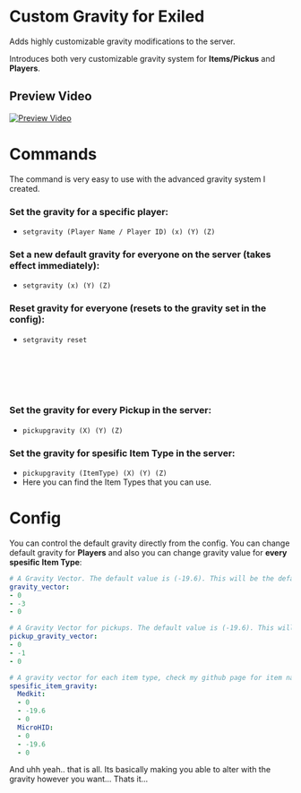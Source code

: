 # Custom Gravity for Exiled
Adds highly customizable gravity modifications to the server.

Introduces both very customizable gravity system for **Items/Pickus** and **Players**.

## Preview Video
[![Preview Video](https://img.youtube.com/vi/e3DH_n_fewk/0.jpg)](https://www.youtube.com/watch?v=e3DH_n_fewk)

# Commands
The command is very easy to use with the advanced gravity system I created.

### Set the gravity for a specific player:
- `setgravity (Player Name / Player ID) (x) (Y) (Z)`

### Set a new default gravity for everyone on the server (takes effect immediately):
- `setgravity (x) (Y) (Z)`

### Reset gravity for everyone (resets to the gravity set in the config):
- `setgravity reset`
  
### ‎ 
### ‎ 

### Set the gravity for every Pickup in the server:
- `pickupgravity (X) (Y) (Z)`

### Set the gravity for spesific Item Type in the server:
- `pickupgravity (ItemType) (X) (Y) (Z)`
- Here you can find the Item Types that you can use.

# Config
You can control the default gravity directly from the config.
You can change default gravity for **Players** and also you can change gravity value for **every spesific Item Type**:
```yaml
# A Gravity Vector. The default value is (-19.6). This will be the default Gravity value of the server.
gravity_vector:
- 0
- -3
- 0

# A Gravity Vector for pickups. The default value is (-19.6). This will be the default Gravity value of the Pickups in the server.
pickup_gravity_vector:
- 0
- -1
- 0

# A gravity vector for each item type, check my github page for item names. These pickups will have their own gravity value. Not effected by default pickup gravity vector.
spesific_item_gravity:
  Medkit:
  - 0
  - -19.6
  - 0
  MicroHID:
  - 0
  - -19.6
  - 0
```

And uhh yeah.. that is all. Its basically making you able to alter with the gravity however you want...
Thats it...
